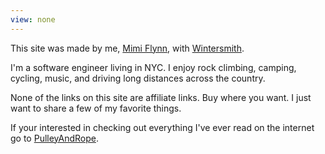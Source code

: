 ```yaml
---
view: none
---
```


This site was made by me, [Mimi Flynn][1], with [Wintersmith][2].

I'm a software engineer living in NYC. I enjoy rock climbing, camping, cycling, music, and driving long distances across the country.

None of the links on this site are affiliate links. Buy where you want. I just want to share a few of my favorite things.

If your interested in checking out everything I've ever read on the internet go to [PulleyAndRope][3].

[1]: http://mimiflynn.com
[2]: http://wintersmith.io
[3]: http://pulleyandrope.com
